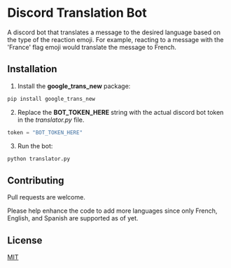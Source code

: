 # Discord Translation Bot
A discord bot that translates a message to the desired language based on the type of the reaction emoji. For example, reacting to a message with the 'France' flag emoji would translate the message to French.

## Installation
1. Install the **google_trans_new** package:
```python
pip install google_trans_new
```

2. Replace the **BOT_TOKEN_HERE** string with the actual discord bot token in the *translator.py* file.
```python
token = "BOT_TOKEN_HERE"
```
3. Run the bot:
```python
python translator.py
```


## Contributing
Pull requests are welcome. 

Please help enhance the code to add more languages since only French, English, and Spanish are supported as of yet. 

## License
[MIT](https://choosealicense.com/licenses/mit/)

